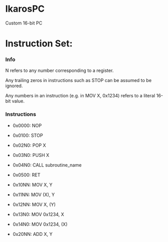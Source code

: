 # IkarosPC
Custom 16-bit PC

# Instruction Set:
### Info
N refers to any number corresponding to a register.

Any trailing zeros in instructions such as STOP can be assumed to be ignored.

Any numbers in an instruction (e.g. in MOV X, 0x1234) refers to a literal 16-bit value.

### Instructions
- 0x0000: NOP
- 0x0100: STOP
- 0x02N0: POP X
- 0x03N0: PUSH X
- 0x04N0: CALL subroutine_name
- 0x0500: RET

- 0x10NN: MOV X, Y
- 0x11NN: MOV (X), Y
- 0x12NN: MOV X, (Y)
- 0x13N0: MOV 0x1234, X
- 0x14N0: MOV 0x1234, (X)

- 0x20NN: ADD X, Y
